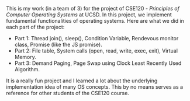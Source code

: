 This is my work (in a team of 3) for the project of CSE120 - *Principles of Computer Operating Systems* at UCSD. In this project, we implement fundamental functionalities of operating systems. 
Here are what we did in each part of the project:
- Part 1: Thread join(), sleep(), Condition Variable, Rendevous monitor class, Promise (like the JS promise).
- Part 2: File table, System calls (open, read, write, exec, exit), Virtual Memory.
- Part 3: Demand Paging, Page Swap using Clock Least Recently Used Algorithm.

It is a really fun project and I learned a lot about the underlying implementation idea of many OS concepts. This by no means serves as a reference for other students of the CSE120 course.  
 
